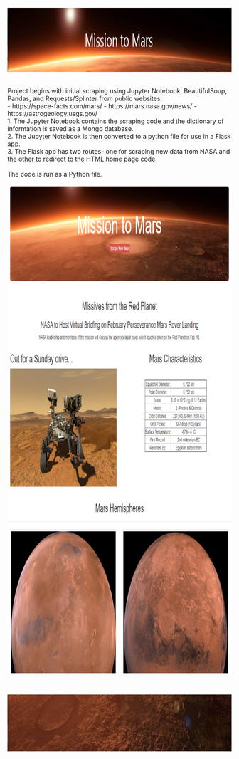 <p align="center"><img width="100%" height="144" src="images/readme.PNG"></p>
<br>            
Project begins with initial scraping using Jupyter Notebook, BeautifulSoup, Pandas, and Requests/Splinter from public websites:<br>
  - https://space-facts.com/mars/
  - https://mars.nasa.gov/news/
  - https://astrogeology.usgs.gov/
<br>
1. The Jupyter Notebook contains the scraping code and the dictionary of information is saved as a Mongo database. <br>
2. The Jupyter Notebook is then converted to a python file for use in a Flask app.<br>
3. The Flask app has two routes- one for scraping new data from NASA and the other to redirect to the HTML home page code.<br>
<br>
The code is run as a Python file. 
<p align="center"><img width="993" height="1099" src="images/page_screenshot.PNG"></p>
<br>
<p align="center"><img width="100%" height="128" src="images/footer.PNG"></p>
